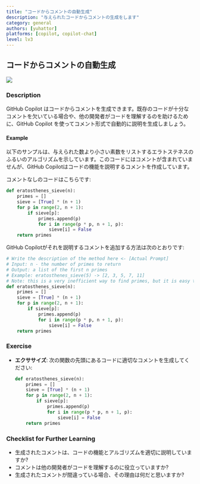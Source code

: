 ```yaml
---
title: "コードからコメントの自動生成"
description: "与えられたコードからコメントの生成をします"
category: general
authors: [yuhattor]
platforms: [copilot, copilot-chat]
level: lv3
---
```


## コードからコメントの自動生成

[<img src="https://img.shields.io/badge/Lv3-Mature_Best_Practice-brightgreen">](https://github.com/orgs/AI-Native-Development/projects/1/)

### Description

GitHub Copilot はコードからコメントを生成できます。既存のコードが十分なコメントを欠いている場合や、他の開発者がコードを理解するのを助けるために、GitHub Copilot を使ってコメント形式で自動的に説明を生成しましょう。

#### Example

以下のサンプルは、与えられた数より小さい素数をリストするエラトステネスのふるいのアルゴリズムを示しています。このコードにはコメントが含まれていませんが、GitHub Copilotはコードの機能を説明するコメントを作成しています。

コメントなしのコードはこちらです:

```python
def eratosthenes_sieve(n):
    primes = []
    sieve = [True] * (n + 1)
    for p in range(2, n + 1):
        if sieve[p]:
            primes.append(p)
            for i in range(p * p, n + 1, p):
                sieve[i] = False
    return primes
```

GitHub Copilotがそれを説明するコメントを追加する方法は次のとおりです:

```python
# Write the description of the method here <- [Actual Prompt]
# Input: n - the number of primes to return
# Output: a list of the first n primes
# Example: eratosthenes_sieve(5) -> [2, 3, 5, 7, 11]
# Note: this is a very inefficient way to find primes, but it is easy to understand
def eratosthenes_sieve(n):
    primes = []
    sieve = [True] * (n + 1)
    for p in range(2, n + 1):
        if sieve[p]:
            primes.append(p)
            for i in range(p * p, n + 1, p):
                sieve[i] = False
    return primes
```

### Exercise

- **エクササイズ**: 次の関数の先頭にあるコードに適切なコメントを生成してください:
  ```python
  def eratosthenes_sieve(n):
      primes = []
      sieve = [True] * (n + 1)
      for p in range(2, n + 1):
          if sieve[p]:
              primes.append(p)
              for i in range(p * p, n + 1, p):
                  sieve[i] = False
      return primes
  ```

### Checklist for Further Learning

- 生成されたコメントは、コードの機能とアルゴリズムを適切に説明していますか?
- コメントは他の開発者がコードを理解するのに役立っていますか?
- 生成されたコメントが間違っている場合、その理由は何だと思いますか?
